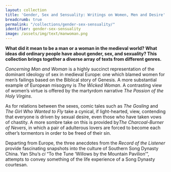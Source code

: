 ```yaml
---
layout: collection
title: 'Gender, Sex and Sensuality: Writings on Women, Men and Desire'
breadcrumb: true
permalink: "/collections/gender-sex-sensuality/"
identifier: gender-sex-sensuality
image: /assets/img/text/manwoman.png
---
```


<p><strong>What did it mean to be a man or a woman in the medieval world? What ideas did ordinary people have about gender, sex, and sexuality? This collection brings together a diverse array of texts from different genres.</strong></p><p><em>Concerning Man and Woman</em> is a highly succinct representation of the dominant ideology of sex in medieval Europe: one which blamed women for men’s failings based on the Biblical story of Genesis. A more substantial example of European misogyny is <em>The Wicked Woman</em>. A contrasting view of women’s virtue is offered by the martyrdom narrative <em>The Passion of the Holy Virgins</em>.</p><p>As for relations between the sexes, comic tales such as <em>The Gosling</em> and <em>The Girl Who Wanted to Fly</em> take a cynical, if light-hearted, view, contending that everyone is driven by sexual desire, even those who have taken vows of chastity. A more sombre&nbsp;take on this is provided by<em>The Charcoal-Burner of Nevers</em>, in which a pair of adulterous lovers are forced to become each other’s tormentors in order to be freed of their sin.</p><p>Departing from Europe, the three anecdotes from the <em>Record of the Listener</em> provide fascinating snapshots into the culture of Southern Song Dynasty China. Yan Shu’s <em>ci</em> “To the Tune ‘Willows by the Mountain Pavilion’”, attempts to convey something of the life experience of a Song Dynasty courtesan.</p>